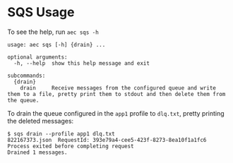# SQS Usage

To see the help, run `aec sqs -h`

```
usage: aec sqs [-h] {drain} ...

optional arguments:
  -h, --help  show this help message and exit

subcommands:
  {drain}
    drain     Receive messages from the configured queue and write them to a file, pretty print them to stdout and then delete them from the queue.
```

To drain the queue configured in the `app1` profile to `dlq.txt`, pretty printing the deleted messages:

```
$ sqs drain --profile app1 dlq.txt
822167373.json	RequestId: 393e79a4-cee5-423f-8273-8ea10f1a1fc6 Process exited before completing request
Drained 1 messages.
```
